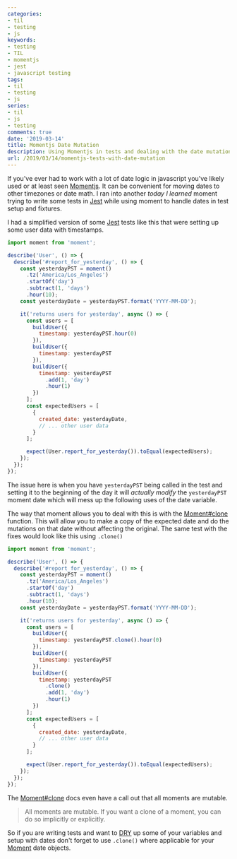 ```yaml
---
categories:
- til
- testing
- js
keywords:
- testing
- TIL
- momentjs
- jest
- javascript testing
tags:
- til
- testing
- js
series:
- til
- js
- testing
comments: true
date: '2019-03-14'
title: Momentjs Date Mutation
description: Using Momentjs in tests and dealing with the date mutation that happens for time shifting.
url: /2019/03/14/momentjs-tests-with-date-mutation
---
```

If you've ever had to work with a lot of date logic in javascript you've likely used or at
least seen [Momentjs][momentjs]. It can be convenient for moving dates to other timezones
or date math. I ran into another _today I learned_ moment trying to write some tests in
[Jest][jest] while using moment to handle dates in test setup and fixtures.
<!--more-->

I had a simplified version of some [Jest][jest] tests like this that were setting up some
user data with timestamps.

```javascript
import moment from 'moment';

describe('User', () => {
  describe('#report_for_yesterday', () => {
    const yesterdayPST = moment()
      .tz('America/Los_Angeles')
      .startOf('day')
      .subtract(1, 'days')
      .hour(10);
    const yesterdayDate = yesterdayPST.format('YYYY-MM-DD');

    it('returns users for yesterday', async () => {
      const users = [
        buildUser({
          timestamp: yesterdayPST.hour(0)
        }),
        buildUser({
          timestamp: yesterdayPST
        }),
        buildUser({
          timestamp: yesterdayPST
            .add(1, 'day')
            .hour(1)
        })
      ];
      const expectedUsers = [
        {
          created_date: yesterdayDate,
          // ... other user data
        }
      ];

      expect(User.report_for_yesterday()).toEqual(expectedUsers);
    });
  });
});
```

The issue here is when you have `yesterdayPST` being called in the test and setting
it to the beginning of the day it will _actually modify_ the `yesterdayPST` moment date
which will mess up the following uses of the date variable.

The way that moment allows you to deal with this is with the [Moment#clone][moment-clone]
function. This will allow you to make a copy of the expected date and do the mutations
on that date without affecting the original. The same test with the fixes would look
like this using `.clone()`

```javascript
import moment from 'moment';

describe('User', () => {
  describe('#report_for_yesterday', () => {
    const yesterdayPST = moment()
      .tz('America/Los_Angeles')
      .startOf('day')
      .subtract(1, 'days')
      .hour(10);
    const yesterdayDate = yesterdayPST.format('YYYY-MM-DD');

    it('returns users for yesterday', async () => {
      const users = [
        buildUser({
          timestamp: yesterdayPST.clone().hour(0)
        }),
        buildUser({
          timestamp: yesterdayPST
        }),
        buildUser({
          timestamp: yesterdayPST
            .clone()
            .add(1, 'day')
            .hour(1)
        })
      ];
      const expectedUsers = [
        {
          created_date: yesterdayDate,
          // ... other user data
        }
      ];

      expect(User.report_for_yesterday()).toEqual(expectedUsers);
    });
  });
});
```

The [Moment#clone][moment-clone] docs even have a call out that all moments are
mutable.

> All moments are mutable. If you want a clone of a moment, you can do so implicitly or explicitly.

So if you are writing tests and want to [DRY][dry] up some of your variables and setup
with dates don't forget to use `.clone()` where applicable for your [Moment][momentjs] date
objects.

[dry]: https://en.wikipedia.org/wiki/Don't_repeat_yourself
[jest]: https://jestjs.io/
[moment-clone]: https://momentjs.com/docs/#/parsing/moment-clone/
[momentjs]:https://momentjs.com/
